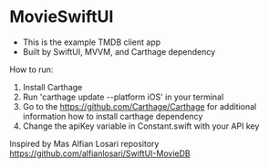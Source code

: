 # MovieSwiftUI

- This is the example TMDB client app
- Built by SwiftUI, MVVM, and Carthage dependency

How to run:
1. Install Carthage
2. Run 'carthage update --platform iOS' in your terminal
3. Go to the https://github.com/Carthage/Carthage for additional information how to install carthage dependency
4. Change the apiKey variable in Constant.swift with your API key

Inspired by Mas Alfian Losari repository https://github.com/alfianlosari/SwiftUI-MovieDB

